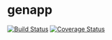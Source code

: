# genapp
[![Build Status](https://secure.travis-ci.org/georgeedwards/genapp.png?branch=master)](https://travis-ci.org/georgeedwards/genapp)
[![Coverage Status](https://coveralls.io/repos/georgeedwards/genapp/badge.svg?branch=master)](https://coveralls.io/r/georgeedwards/genapp/?branch=master)
